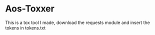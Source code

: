 # Aos-Toxxer
This is a tox tool I made, download the requests module and insert the tokens in tokens.txt
